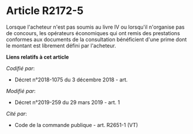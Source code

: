 # Article R2172-5

Lorsque l'acheteur n'est pas soumis au livre IV ou lorsqu'il n'organise pas de concours, les opérateurs économiques qui ont
remis des prestations conformes aux documents de la consultation bénéficient d'une prime dont le montant est librement défini
par l'acheteur.

**Liens relatifs à cet article**

_Codifié par_:

  - Décret n°2018-1075 du 3 décembre 2018 - art.

_Modifié par_:

  - Décret n°2019-259 du 29 mars 2019 - art. 1

_Cité par_:

  - Code de la commande publique - art. R2651-1 (VT)
